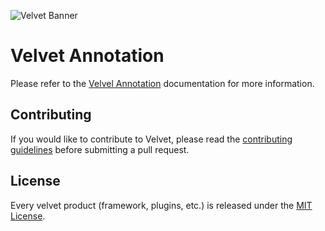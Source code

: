 ![Velvet Banner](https://raw.githubusercontent.com/stratumfoundry/velvet/main/art/velvet-header.png "Velvet Banner")

# Velvet Annotation

Please refer to the [Velvel Annotation](https://velvet.stratumfoundry.com/packages/velvet_annotation) documentation for more information.

## Contributing

If you would like to contribute to Velvet, please read the [contributing guidelines](https://github.com/stratumfoundry/velvet/blob/main/CONTRIBUTING.md) before submitting a pull request.

## License

Every velvet product (framework, plugins, etc.) is released under the [MIT License](LICENSE).